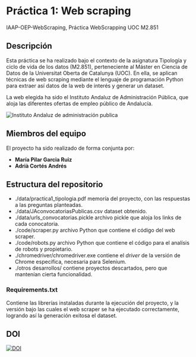 # Práctica 1: Web scraping
IAAP-OEP-WebScraping,
Práctica WebScrapping UOC M2.851

## Descripción

Esta práctica se ha realizado bajo el contexto de la asignatura Tipología y ciclo de vida de los datos (M2.851), perteneciente
al Máster en Ciencia de Datos de la Universitat Oberta de Catalunya (UOC). En ella, se aplican técnicas de web
scraping mediante el lenguaje de programación Python para extraer así datos de la web de interés y generar un dataset.

La web elegida ha sido el Instituto Andaluz de Administración Pública, que aloja las diferentes ofertas de empleo público de Andalucía.

![Instituto Andaluz de administración publica](https://sindicatotecnos.es/wp-content/uploads/2020/04/Instituto-Andaluz-de-la-Administraci%C3%B3n-P%C3%BAblica.jpg
'Instituto Andaluz de Administración Pública')


## Miembros del equipo

El proyecto ha sido realizado de forma conjunta por:
- **María Pilar Garcia Ruiz**
- **Adrià Cortés Andrés**

## Estructura del repositorio

- ./data/practica1_tipologia.pdf memoría del proyecto, con las respuestas a las preguntas planteadas. 
- ./data/JAconvocatoriasPublicas.csv dataset obtenido.
- ./data/urls_convocatorias.pickle archivo pickle que aloja los links de cada conocatoria.
- ./code/scraper.py archivo Python que contiene el código del web scraper.
- ./code/robots.py archivo Python que contiene el código para el analísis de robots y propietario. 
- ./chromedriver/chromedriver.exe contiene el *driver* de la versión de Chrome especifica, necesaria para Selenium.
- ./otros desarrollos/ contiene proyectos descartados, pero que mantenían cierta funcionalidad.

### Requirements.txt

Contiene las librerías instaladas durante la ejecución del proyecto, y la versión bajo las cuales el web scraper se ha ejecutado correctamente, logrando así la generación exitosa el dataset.

## DOI 

[![DOI](https://zenodo.org/badge/DOI/10.5281/zenodo.5651108.svg)](https://doi.org/10.5281/zenodo.5651108)
